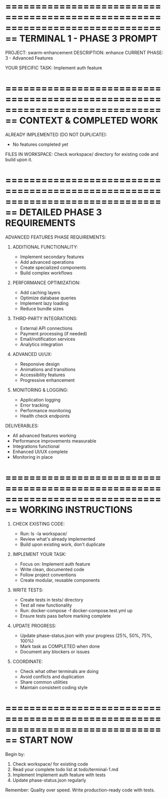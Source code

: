 
================================================================================
TERMINAL 1 - PHASE 3 PROMPT
================================================================================

PROJECT: swarm-enhancement
DESCRIPTION: enhance
CURRENT PHASE: 3 - Advanced Features

YOUR SPECIFIC TASK: Implement auth feature

================================================================================
CONTEXT & COMPLETED WORK
================================================================================

ALREADY IMPLEMENTED (DO NOT DUPLICATE):
- No features completed yet

FILES IN WORKSPACE:
Check workspace/ directory for existing code and build upon it.

================================================================================
DETAILED PHASE 3 REQUIREMENTS
================================================================================

ADVANCED FEATURES PHASE REQUIREMENTS:

1. ADDITIONAL FUNCTIONALITY:
   - Implement secondary features
   - Add advanced operations
   - Create specialized components
   - Build complex workflows

2. PERFORMANCE OPTIMIZATION:
   - Add caching layers
   - Optimize database queries
   - Implement lazy loading
   - Reduce bundle sizes

3. THIRD-PARTY INTEGRATIONS:
   - External API connections
   - Payment processing (if needed)
   - Email/notification services
   - Analytics integration

4. ADVANCED UI/UX:
   - Responsive design
   - Animations and transitions
   - Accessibility features
   - Progressive enhancement

5. MONITORING & LOGGING:
   - Application logging
   - Error tracking
   - Performance monitoring
   - Health check endpoints

DELIVERABLES:
- All advanced features working
- Performance improvements measurable
- Integrations functional
- Enhanced UI/UX complete
- Monitoring in place

================================================================================
WORKING INSTRUCTIONS
================================================================================

1. CHECK EXISTING CODE:
   - Run: ls -la workspace/
   - Review what's already implemented
   - Build upon existing work, don't duplicate

2. IMPLEMENT YOUR TASK:
   - Focus on: Implement auth feature
   - Write clean, documented code
   - Follow project conventions
   - Create modular, reusable components

3. WRITE TESTS:
   - Create tests in tests/ directory
   - Test all new functionality
   - Run: docker-compose -f docker-compose.test.yml up
   - Ensure tests pass before marking complete

4. UPDATE PROGRESS:
   - Update phase-status.json with your progress (25%, 50%, 75%, 100%)
   - Mark task as COMPLETED when done
   - Document any blockers or issues

5. COORDINATE:
   - Check what other terminals are doing
   - Avoid conflicts and duplication
   - Share common utilities
   - Maintain consistent coding style

================================================================================
START NOW
================================================================================

Begin by:
1. Check workspace/ for existing code
2. Read your complete todo list at todo/terminal-1.md
3. Implement Implement auth feature with tests
4. Update phase-status.json regularly

Remember: Quality over speed. Write production-ready code with tests.
